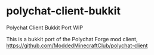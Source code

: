 # polychat-client-bukkit
Polychat Client Bukkit Port WIP

This is a bukkit port of the Polychat Forge mod client, https://github.com/ModdedMinecraftClub/polychat-client
